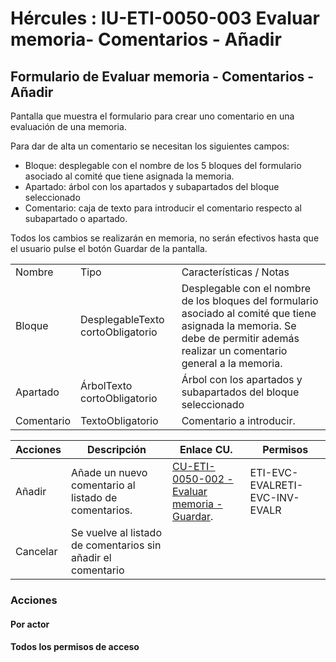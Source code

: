 # Hércules : IU\-ETI\-0050\-003 Evaluar memoria\- Comentarios \- Añadir



## Formulario de Evaluar memoria \- Comentarios \- Añadir

Pantalla que muestra el formulario para crear uno comentario en una evaluación de una memoria.

Para dar de alta un comentario se necesitan los siguientes campos:

* Bloque: desplegable con el nombre de los 5 bloques del formulario asociado al comité que tiene asignada la memoria.
* Apartado: árbol con los apartados y subapartados del bloque seleccionado
* Comentario: caja de texto para introducir el comentario respecto al subapartado o apartado.

Todos los cambios se realizarán en memoria, no serán efectivos hasta que el usuario pulse el botón Guardar de la pantalla.



|  | | |
| --- | --- | --- |
| Nombre | Tipo | Características / Notas |
| Bloque | DesplegableTexto cortoObligatorio | Desplegable con el nombre de los bloques del formulario asociado al comité que tiene asignada la memoria. Se debe de permitir además realizar un comentario general a la memoria. |
| Apartado | ÁrbolTexto cortoObligatorio | Árbol con los apartados y subapartados del bloque seleccionado |
| Comentario | TextoObligatorio | Comentario a introducir. |



| Acciones | Descripción | Enlace CU. | Permisos |
| --- | --- | --- | --- |
| Añadir | Añade un nuevo comentario al listado de comentarios. | [CU\-ETI\-0050\-002 \- Evaluar memoria \- Guardar](/hercules/sgi-sistema-de-gestion-de-investigacion/requisitos-y-analisis-funcional/analisis-funcional-sgi-hercules/eti-modulo-de-etica/eti-casos-de-uso/cu-eti-0050-evaluaciones-y-seguimientos-evaluador/cu-eti-0050-002-evaluar-memoria-guardar.md "/hercules/sgi-sistema-de-gestion-de-investigacion/requisitos-y-analisis-funcional/analisis-funcional-sgi-hercules/eti-modulo-de-etica/eti-casos-de-uso/cu-eti-0050-evaluaciones-y-seguimientos-evaluador/cu-eti-0050-002-evaluar-memoria-guardar.md"). | ETI\-EVC\-EVALRETI\-EVC\-INV\-EVALR |
| Cancelar | Se vuelve al listado de comentarios sin añadir el comentario |  |  |

### Acciones

#### Por actor

#### Todos los permisos de acceso




